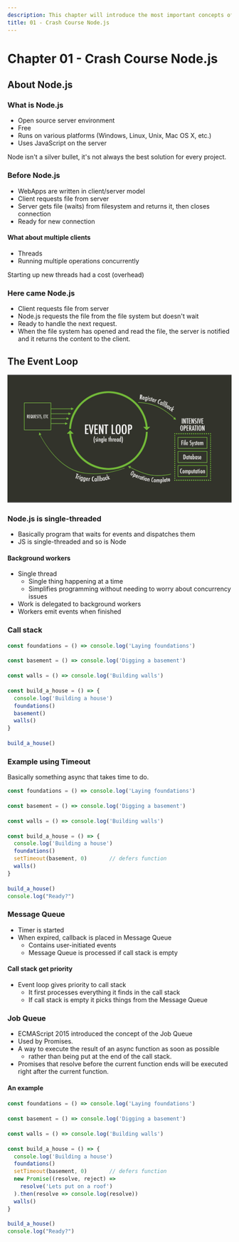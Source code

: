 ```yaml
---
description: This chapter will introduce the most important concepts of Node.js.
title: 01 - Crash Course Node.js
---
```


# Chapter 01 - Crash Course Node.js

## About Node.js

### What is Node.js

* Open source server environment
* Free
* Runs on various platforms (Windows, Linux, Unix, Mac OS X, etc.)
* Uses JavaScript on the server

Node isn't a silver bullet, it's not always the best solution for every project.

### Before Node.js

* WebApps are written in client/server model
* Client requests file from server
* Server gets file (waits) from filesystem and returns it, then closes connection
* Ready for new connection

#### What about multiple clients

* Threads
* Running multiple operations concurrently

Starting up new threads had a cost (overhead)

### Here came Node.js

* Client requests file from server
* Node.js requests the file from the file system but doesn't wait
* Ready to handle the next request.
* When the file system has opened and read the file, the server is notified and it returns the content to the client.

## The Event Loop

![Event Loop](./img/event_loop.png)

### Node.js is single-threaded

* Basically program that waits for events and dispatches them
* JS is single-threaded and so is Node

#### Background workers

* Single thread
    * Single thing happening at a time
    * Simplifies programming without needing to worry about concurrency issues
* Work is delegated to background workers
* Workers emit events when finished

### Call stack

<!-- https://nodejs.dev/the-nodejs-event-loop -->

```js
const foundations = () => console.log('Laying foundations')

const basement = () => console.log('Digging a basement')

const walls = () => console.log('Building walls')

const build_a_house = () => {
  console.log('Building a house')
  foundations()
  basement()
  walls()
}

build_a_house()
```

### Example using Timeout

Basically something async that takes time to do.

```js
const foundations = () => console.log('Laying foundations')

const basement = () => console.log('Digging a basement')

const walls = () => console.log('Building walls')

const build_a_house = () => {
  console.log('Building a house')
  foundations()
  setTimeout(basement, 0)       // defers function
  walls()
}

build_a_house()
console.log("Ready?")
```

### Message Queue

* Timer is started
* When expired, callback is placed in Message Queue
    * Contains user-initiated events
    * Message Queue is processed if call stack is empty

#### Call stack get priority

* Event loop gives priority to call stack
    * It first processes everything it finds in the call stack
    * If call stack is empty it picks things from the Message Queue

### Job Queue

* ECMAScript 2015 introduced the concept of the Job Queue
* Used by Promises.
* A way to execute the result of an async function as soon as possible
    * rather than being put at the end of the call stack.
* Promises that resolve before the current function ends will be executed right after the current function.

#### An example

```js
const foundations = () => console.log('Laying foundations')

const basement = () => console.log('Digging a basement')

const walls = () => console.log('Building walls')

const build_a_house = () => {
  console.log('Building a house')
  foundations()
  setTimeout(basement, 0)       // defers function
  new Promise((resolve, reject) =>
    resolve('Lets put on a roof')
  ).then(resolve => console.log(resolve))
  walls()
}

build_a_house()
console.log("Ready?")
```

